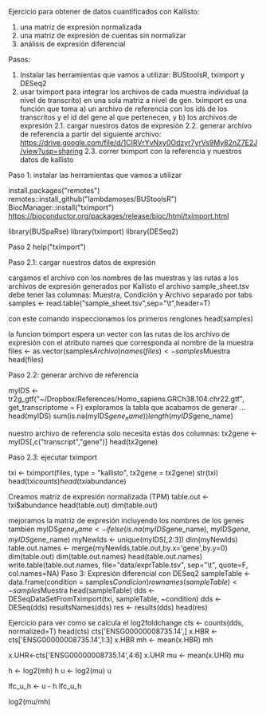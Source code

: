 
 Ejercicio para obtener de datos cuantificados con Kallisto:
 1. una matriz de expresión normalizada
 2. una matriz de expresión de cuentas sin normalizar
 3. análisis de expresión diferencial 

 Pasos:
 1. Instalar las herramientas que vamos a utilizar: BUStoolsR, tximport y DESeq2
 2. usar tximport para integrar los archivos de cada muestra individual 
    (a nivel de transcrito) en una sola matriz a nivel de gen.
    tximport es una función que toma a) un archivo de referencia con los ids de 
    los transcritos y el id del gene al que pertenecen, y b) los archivos de expresión
    2.1. cargar nuestros datos de expresión
    2.2. generar archivo de referencia a partir del siguiente archivo:
 https://drive.google.com/file/d/1CIRVrYvNxy0Odzyr7yrVs9My82nZ7E2J/view?usp=sharing
    2.3. correr tximport con la referencia y nuestros datos de kallisto


 Paso 1: instalar las herramientas que vamos a utilizar

install.packages("remotes")
remotes::install_github("lambdamoses/BUStoolsR")
BiocManager::install("tximport")
https://bioconductor.org/packages/release/bioc/html/tximport.html

library(BUSpaRse)
library(tximport)
library(DESeq2)

 Paso 2 
help("tximport")

 Paso 2.1: cargar nuestros datos de expresión

 cargamos el archivo con los nombres de las muestras y 
 las rutas a los archivos de expresión generados por Kallisto
 el archivo sample_sheet.tsv debe tener las columnas:
 Muestra, Condición y Archivo separado por tabs 
samples <- read.table("sample_sheet.tsv",sep="\t",header=T)

 con este comando inspeccionamos los primeros renglones
head(samples)

 la funcion tximport espera un vector con las rutas de los archivo de 
 expresión con el atributo names que corresponda al nombre de la muestra
files <- as.vector(samples$Archivo)
names(files) <- samples$Muestra 
head(files)


 Paso 2.2: generar archivo de referencia

myIDS <- tr2g_gtf("~/Dropbox/References/Homo_sapiens.GRCh38.104.chr22.gtf",
                  get_transcriptome = F)
 exploramos la tabla que acabamos de generar ...
head(myIDS)
sum(is.na(myIDS$gene_name))
length(myIDS$gene_name)

 nuestro archivo de referencia solo necesita estas dos columnas:
tx2gene <- myIDS[,c("transcript","gene")]
head(tx2gene)


 Paso 2.3: ejecutar tximport

txi <- tximport(files, 
                type = "kallisto", 
                tx2gene = tx2gene)
str(txi)
head(txi$counts)
head(txi$abundance)

 Creamos matriz de expresión normalizada (TPM)
table.out <- txi$abundance
head(table.out)
dim(table.out)

 mejoramos la matriz de expresión incluyendo los nombres de los genes también
myIDS$gene_name <- ifelse(is.na(myIDS$gene_name), myIDS$gene, myIDS$gene_name)
myNewIds <- unique(myIDS[,2:3])
dim(myNewIds)
table.out.names <- merge(myNewIds,table.out,by.x='gene',by.y=0)
dim(table.out)
dim(table.out.names)
head(table.out.names)
write.table(table.out.names, 
            file="data/exprTable.tsv", sep="\t", 
            quote=F, 
            col.names=NA)
 Paso 3: Expresión diferencial con DESeq2
sampleTable <- data.frame(condition = samples$Condicion)
rownames(sampleTable) <- samples$Muestra
head(sampleTable)
dds <- DESeqDataSetFromTximport(txi, sampleTable, ~condition)
dds <- DESeq(dds)
resultsNames(dds)
res <- results(dds)
head(res)

 Ejercicio para ver como se calcula el log2foldchange
cts <- counts(dds, normalized=T)
head(cts)
cts['ENSG00000008735.14',]
x.HBR <-cts['ENSG00000008735.14',1:3]
x.HBR
mh <- mean(x.HBR)
mh 

x.UHR<-cts['ENSG00000008735.14',4:6]
x.UHR
mu <- mean(x.UHR)
mu

h <- log2(mh)
h
u <- log2(mu)
u

lfc_u_h <- u - h
lfc_u_h

log2(mu/mh)

